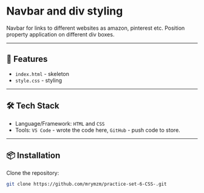 # Navbar and div styling

Navbar for links to different websites as amazon, pinterest etc.
Position property application on different div boxes.

---

## 🚀 Features
- `index.html` - skeleton
- `style.css` - styling

---

## 🛠️ Tech Stack
- Language/Framework: `HTML` and `CSS`
- Tools: `VS Code` - wrote the code here, `GitHub` - push code to store.

---

## 📦 Installation

Clone the repository:

```bash
git clone https://github.com/mrymzm/practice-set-6-CSS-.git

